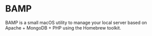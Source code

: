 # BAMP
BAMP is a small macOS utility to manage your local server based on Apache + MongoDB + PHP using the Homebrew toolkit.
